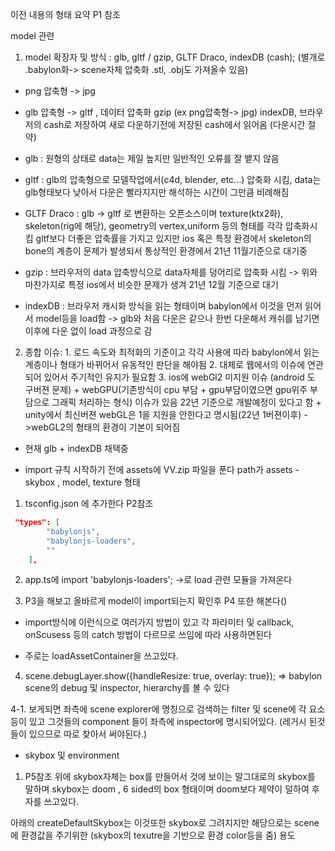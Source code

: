 이전 내용의 형태 요약 P1 참조

model 관련

1. model 확장자 및 방식 : glb, gltf  / gzip, GLTF Draco, indexDB (cash);
(별개로 .babylon화-> scene자체 압축화
.stl, .obj도 가져올수 있음)
* png 압축형 -> jpg
* glb 압축형 -> gltf , 데이터 압축화 gzip (ex png압축형-> jpg)
indexDB, 브라우저의 cash로 저장하여 새로 다운하기전에 저장된 cash에서 읽어옴 (다운시간 절약)


* glb : 원형의 상태로 data는 제일 높지만 일반적인 오류를 잘 뱉지 않음

* gltf : glb의 압축형으로 모델작업에서(c4d, blender, etc...) 압축화 시킴, data는 glb형태보다 낮아서 다운은 빨라지지만 해석하는 시간이 그만큼 비례해짐 

* GLTF Draco : glb -> gltf 로 변환하는 오픈소스이며 texture(ktx2화), skeleton(rig에 해당), geometry의 vertex,uniform 등의 형태를 각각 압축화시킴
gltf보다 더좋은 압축률을 가지고 있지만 ios 혹은 특정 환경에서 skeleton의 bone의 계층이 문제가 발생되서 통상적인 환경에서 21년 11월기준으로 대기중

* gzip : 브라우저의 data 압축방식으로 data자체를 덩어리로 압축화 시킴 -> 위와 마찬가지로 특정 ios에서 비슷한 문제가 생겨 21년 12월 기준으로 대기

* indexDB : 브라우저 캐시화 방식을 읽는 형태이며 babylon에서 이것을 먼저 읽어서 model등을 load함 -> glb와 처음 다운은 같으나 한번 다운해서 캐쉬를 남기면
이후에 다운 없이 load 과정으로 감

2. 종합 이슈: 1. 로드 속도와 최적화의 기준이고 각각 사용에 따라 babylon에서 읽는 계층이나 형태가 바뀌어서 유동적인 판단을 해야됨
       2. 대체로 웹에서의 이슈에 연관 되어 있어서 주기적인 유지가 필요함
                3. ios에 webGl2 미지원 이슈 (android 도 구버젼 문제) + webGPU(기존방식이 cpu 부담 + gpu부담이였으면 gpu위주 부담으로 그래픽 처리하는 형식)
         이슈가 있음 22년 기준으로 개발예정이 있다고 함 + unity에서 최신버젼 webGL은 1을 지원을 안한다고 명시됨(22년 1버젼이후) ->webGL2의 형태의 환경이 기본이 되어짐

* 현재 glb + indexDB 채택중 

* import 규칙
시작하기 전에 assets에 VV.zip 파일을 푼다
path가 assets - skybox , model, texture 형태



1. tsconfig.json 에 추가한다 P2참조
```json
 "types": [
        "babylonjs",
        "babylonjs-loaders",
        ""
    ],
```

2. app.ts에
 import 'babylonjs-loaders';    ->로 load 관련 모듈을 가져온다

3. P3을 해보고 올바르게 model이 import되는지 확인후 P4 또한 해본다()

* import방식에 이런식으로 여러가지 방법이 있고
각 파라미터 및 callback, onScusess 등의 catch 방법이 다르므로 쓰임에 따라 사용하면된다

* 주로는 loadAssetContainer을 쓰고있다.

4. scene.debugLayer.show({handleResize: true, overlay: true}); => babylon scene의 debug 및 inspector, hierarchy를 볼 수 있다

4-1. 보게되면 좌측에 scene explorer에 명칭으로 검색하는 filter 및 scene에 각 요소등이 있고 그것들의 component 들이 좌측에 inspector에 명시되어있다.
(레거시 된것들이 있으므로 따로 찾아서 써야된다.)


* skybox 및 environment

1. P5참조
위에 skybox자체는 box를 만들어서 것에 보이는 말그대로의 skybox를 말하며 skybox는 doom , 6 sided의 box 형태이며 doom보다 제약이 덜하여 후자를 쓰고있다.

아래의 createDefaultSkybox는 이것또한 skybox로 그려지지만 해당으로는 scene에 환경값을 주기위한 (skybox의 texutre을 기반으로 환경 color등을 줌) 용도
